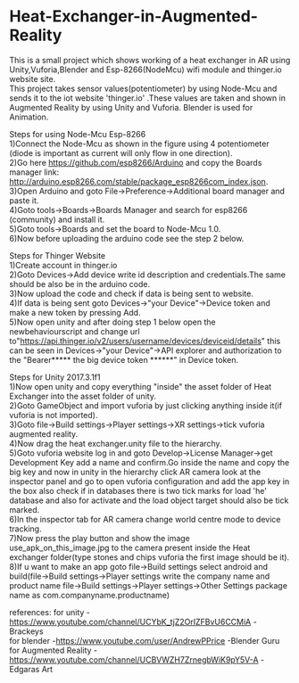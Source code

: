 # Heat-Exchanger-in-Augmented-Reality

This is a small project which shows working of a heat exchanger in AR using Unity,Vuforia,Blender and Esp-8266(NodeMcu) wifi module and thinger.io website site.                                                                                                
This project takes sensor values(potentiometer) by using Node-Mcu and sends it to the iot website 'thinger.io' .These values are taken and shown in Augmented Reality by using Unity and Vuforia. Blender is used for Animation.                    

Steps for using Node-Mcu Esp-8266                                                                           
1)Connect the Node-Mcu as shown in the figure using 4 potentiometer (diode is important as current will only flow in one direction).                                                                                                     
2)Go here https://github.com/esp8266/Arduino and copy the Boards manager link: http://arduino.esp8266.com/stable/package_esp8266com_index.json.                                                                                                                                         
3)Open Arduino and goto File->Preference->Additional board manager and paste it.                                
4)Goto tools->Boards->Boards Manager and search for esp8266 (community) and install it.                                  
5)Goto tools->Boards and set the board to Node-Mcu 1.0.                                                           
6)Now before uploading the arduino code see the step 2 below.                                                           

Steps for Thinger Website                                                                            
1)Create account in thinger.io                                                           
2)Goto Devices->Add device write id description and credentials.The same should be also be in the arduino code.               
3)Now upload the code and check if data is being sent to website.                                                      
4)If data is being sent goto Devices->"your Device"->Device token and make a new token by pressing Add.                        
5)Now open unity and after doing step 1 below open the newbehaviourscript and change url to"https://api.thinger.io/v2/users/username/devices/deviceid/details" this can be seen in Devices->"your Device"->API explorer and authorization to the "Bearer***** the big device token ******" in Device token.                                                                                               

Steps for Unity 2017.3.1f1                                                                  
1)Now open unity and copy everything "inside" the asset folder of Heat Exchanger into the asset folder of unity.                
2)Goto GameObject and import vuforia by just clicking anything inside it(if vuforia is not imported).                          
3)Goto file->Build settings->Player settings->XR settings->tick vuforia augmented reality.                                     
4)Now drag the heat exchanger.unity file to the hierarchy.                                                                        
5)Goto vuforia website log in and goto Develop->License Manager->get Development Key add a name and confirm.Go inside the name and copy the big key and now in unity in the hierarchy click AR camera look at the inspector panel and go to open vuforia configuration and add the app key in the box also check if in databases there is two tick marks for load 'he' database and also for activate and the load object target should also be tick marked.                                                                                   
6)In the inspector tab for AR camera change world centre mode to device tracking.                                              
7)Now press the play button and show the image use_apk_on_this_image.jpg to the camera present inside the Heat exchanger folder(type stones and chips vuforia the first image should be it).                                                            
8)If u want to make an app goto file->Build settings select android and build(file->Build settings->Player settings write the company name and product name file->Build settings->Player settings->Other Settings package name as com.companyname.productname)                                          


references:
for unity -https://www.youtube.com/channel/UCYbK_tjZ2OrIZFBvU6CCMiA -Brackeys                                                                                    
for blender -https://www.youtube.com/user/AndrewPPrice -Blender Guru                                                       
for Augmented Reality -https://www.youtube.com/channel/UCBVWZH7ZrnegbWiK9pY5V-A -Edgaras Art                             
